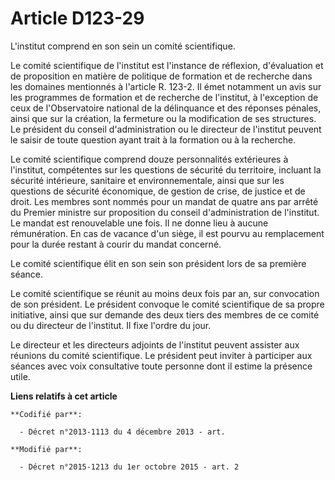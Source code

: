 # Article D123-29

L'institut comprend en son sein un comité scientifique. 

Le comité scientifique de l'institut est l'instance de réflexion, d'évaluation et de proposition en matière de politique de
formation et de recherche dans les domaines mentionnés à l'article R. 123-2. Il émet notamment un avis sur les programmes de
formation et de recherche de l'institut, à l'exception de ceux de l'Observatoire national de la délinquance et des réponses
pénales, ainsi que sur la création, la fermeture ou la modification de ses structures. Le président du conseil
d'administration ou le directeur de l'institut peuvent le saisir de toute question ayant trait à la formation ou à la
recherche. 

Le comité scientifique comprend douze personnalités extérieures à l'institut, compétentes sur les questions de sécurité du
territoire, incluant la sécurité intérieure, sanitaire et environnementale, ainsi que sur les questions de sécurité
économique, de gestion de crise, de justice et de droit. Les membres sont nommés pour un mandat de quatre ans par arrêté du
Premier ministre sur proposition du conseil d'administration de l'institut. Le mandat est renouvelable une fois. Il ne donne
lieu à aucune rémunération. En cas de vacance d'un siège, il est pourvu au remplacement pour la durée restant à courir du
mandat concerné. 

Le comité scientifique élit en son sein son président lors de sa première séance. 

Le comité scientifique se réunit au moins deux fois par an, sur convocation de son président. Le président convoque le comité
scientifique de sa propre initiative, ainsi que sur demande des deux tiers des membres de ce comité ou du directeur de
l'institut. Il fixe l'ordre du jour. 

Le directeur et les directeurs adjoints de l'institut peuvent assister aux réunions du comité scientifique. Le président peut
inviter à participer aux séances avec voix consultative toute personne dont il estime la présence utile.

**Liens relatifs à cet article**

	**Codifié par**:

	  - Décret n°2013-1113 du 4 décembre 2013 - art.

	**Modifié par**:

	  - Décret n°2015-1213 du 1er octobre 2015 - art. 2
